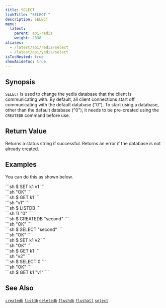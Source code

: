 ```yaml
---
title: SELECT
linkTitle: "SELECT "
description: SELECT
menu:
  latest:
    parent: api-redis
    weight: 2038
aliases:
  - /latest/api/redis/select
  - /latest/api/yedis/select
isTocNested: true
showAsideToc: true
---
```


## Synopsis

`SELECT` is used to change the yedis database that the client is communicating with. By default, all client connections start off communicating with the default database ("0"). To start using a database, other than the default database ("0"), it needs to be pre-created using the `CREATEDB` command before use.

## Return Value
Returns a status string if successful. Returns an error if the database is not already created.

## Examples

You can do this as shown below.
<div class='copy separator-dollar'>
```sh
$ SET k1 v1
```
</div>
```sh
"OK"
```
<div class='copy separator-dollar'>
```sh
$ GET k1
```
</div>
```sh
"v1"
```
<div class='copy separator-dollar'>
```sh
$ LISTDB
```
</div>
```sh
1) "0"
```
<div class='copy separator-dollar'>
```sh
$ CREATEDB "second"
```
</div>
```sh
"OK"
```
<div class='copy separator-dollar'>
```sh
$ SELECT "second"
```
</div>
```sh
"OK"
```
<div class='copy separator-dollar'>
```sh
$ SET k1 v2
```
</div>
```sh
"OK"
```
<div class='copy separator-dollar'>
```sh
$ GET k1
```
</div>
```sh
"v2"
```
<div class='copy separator-dollar'>
```sh
$ SELECT 0
```
</div>
```sh
"OK"
```
<div class='copy separator-dollar'>
```sh
$ GET k1
"v1"
```
</div>

## See Also
[`createdb`](../createdb/)
[`listdb`](../listdb/)
[`deletedb`](../deletedb/)
[`flushdb`](../flushdb/)
[`flushall`](../flushall/)
[`select`](../select/)
